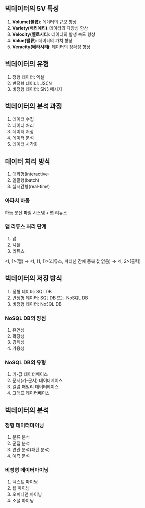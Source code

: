 ## 빅데이터의 5V 특성
1. **Volume(볼륨)**: 데이터의 규모 향상
2. **Variety(배리에티)**: 데이터의 다양성 향상
3. **Velocity(벨로시티)**: 데이터의 발생 속도 향상
4. **Value(밸류)**: 데이터의 가치 향상
5. **Veracity(베라시티)**: 데이터의 정확성 향상

## 빅데이터의 유형
1. 정형 데이터: 엑셀
2. 반정형 데이터: JSON
3. 비정형 데이터: SNS 메시지

## 빅데이터의 분석 과정
1. 데이터 수집
2. 데이터 처리
3. 데이터 저장
4. 데이터 분석
5. 데이터 시각화

## 데이터 처리 방식
1. 대화형(interactive)
2. 일괄형(batch)
3. 실시간형(real-time)

### 아파치 하둡
하둡 분산 파일 시스템 + 맵 리듀스

### 맵 리듀스 처리 단계
1. 맵
2. 셔플
3. 리듀스

<I, 1>(맵) -> <I, (1, 1)>(리듀스, 파티션 간에 중복 값 없음) -> <I, 2>(출력)

## 빅데이터의 저장 방식
1. 정형 데이터: SQL DB
2. 반정형 데이터: SQL DB 또는 NoSQL DB
3. 비정형 데이터: NoSQL DB

### NoSQL DB의 장점
1. 유연성
2. 확장성
3. 경제성
4. 가용성

### NoSQL DB의 유형
1. 키-값 데이터베이스
2. 문서(키-문서) 데이터베이스
3. 컬럼 패밀리 데이터베이스
4. 그래프 데이터베이스

## 빅데이터의 분석
### 정형 데이터마이닝
1. 분류 분석
2. 군집 분석
3. 연관 분석(패턴 분석)
4. 예측 분석

### 비정형 데이터마이닝
1. 텍스트 마이닝
2. 웹 마이닝
3. 오피니언 마이닝
4. 소셜 마이닝
